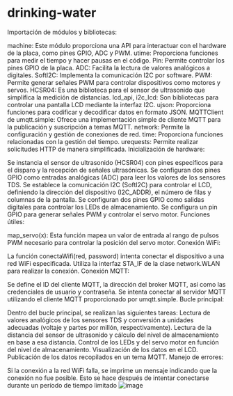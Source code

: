 # drinking-water
Importación de módulos y bibliotecas:

machine: Este módulo proporciona una API para interactuar con el hardware de la placa, como pines GPIO, ADC y PWM.
utime: Proporciona funciones para medir el tiempo y hacer pausas en el código.
Pin: Permite controlar los pines GPIO de la placa.
ADC: Facilita la lectura de valores analógicos a digitales.
SoftI2C: Implementa la comunicación I2C por software.
PWM: Permite generar señales PWM para controlar dispositivos como motores y servos.
HCSR04: Es una biblioteca para el sensor de ultrasonido que simplifica la medición de distancias.
lcd_api, i2c_lcd: Son bibliotecas para controlar una pantalla LCD mediante la interfaz I2C.
ujson: Proporciona funciones para codificar y decodificar datos en formato JSON.
MQTTClient de umqtt.simple: Ofrece una implementación simple de cliente MQTT para la publicación y suscripción a temas MQTT.
network: Permite la configuración y gestión de conexiones de red.
time: Proporciona funciones relacionadas con la gestión del tiempo.
urequests: Permite realizar solicitudes HTTP de manera simplificada.
Inicialización de hardware:

Se instancia el sensor de ultrasonido (HCSR04) con pines específicos para el disparo y la recepción de señales ultrasónicas.
Se configuran dos pines GPIO como entradas analógicas (ADC) para leer los valores de los sensores TDS.
Se establece la comunicación I2C (SoftI2C) para controlar el LCD, definiendo la dirección del dispositivo (I2C_ADDR), el número de filas y columnas de la pantalla.
Se configuran dos pines GPIO como salidas digitales para controlar los LEDs de almacenamiento.
Se configura un pin GPIO para generar señales PWM y controlar el servo motor.
Funciones útiles:

map_servo(x): Esta función mapea un valor de entrada al rango de pulsos PWM necesario para controlar la posición del servo motor.
Conexión WiFi:

La función conectaWifi(red, password) intenta conectar el dispositivo a una red WiFi especificada. Utiliza la interfaz STA_IF de la clase network.WLAN para realizar la conexión.
Conexión MQTT:

Se define el ID del cliente MQTT, la dirección del broker MQTT, así como las credenciales de usuario y contraseña.
Se intenta conectar al servidor MQTT utilizando el cliente MQTT proporcionado por umqtt.simple.
Bucle principal:

Dentro del bucle principal, se realizan las siguientes tareas:
Lectura de valores analógicos de los sensores TDS y conversión a unidades adecuadas (voltaje y partes por millón, respectivamente).
Lectura de la distancia del sensor de ultrasonido y cálculo del nivel de almacenamiento en base a esa distancia.
Control de los LEDs y del servo motor en función del nivel de almacenamiento.
Visualización de los datos en el LCD.
Publicación de los datos recopilados en un tema MQTT.
Manejo de errores:

Si la conexión a la red WiFi falla, se imprime un mensaje indicando que la conexión no fue posible. Esto se hace después de intentar conectarse durante un período de tiempo limitado
![image](https://github.com/keni-cisco/drinking-water/assets/171938047/f3af4646-5cf1-4fa5-b822-25457769c111)

